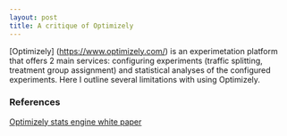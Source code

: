 ```yaml
---
layout: post
title: A critique of Optimizely
---   
```


[Optimizely] (https://www.optimizely.com/) is an experimetation platform that offers 2 main services: configuring experiments (traffic splitting, treatment group assignment) and statistical analyses of the configured experiments. Here I outline several limitations with using Optimizely.



### References

[Optimizely stats engine white paper](https://lechipatrick.github.io/optimizely_stats_engine.pdf)
